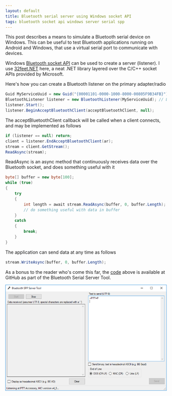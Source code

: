 ```yaml
---
layout: default
title: Bluetooth serial server using Windows socket API
tags: bluetooth socket api windows server serial spp
---
```


This post describes a means to simulate a Bluetooth serial device on Windows. This can be useful to test Bluetooth applications running on Android and Windows, that use a virtual serial port to communicate with devices.

Windows [Bluetooth socket API](https://msdn.microsoft.com/en-us/library/windows/desktop/aa362928.aspx) can be used to create a server (listener). I use [32feet.NET](http://32feet.codeplex.com/wikipage?title=Bluetooth%20Server-side) here, a neat .NET library layered over the C/C++ socket APIs provided by Microsoft.

Here's how you can create a Bluetooth listener on the primary adapter/radio

```c#
Guid MyServiceUuid = new Guid("{00001101-0000-1000-8000-00805F9B34FB}");
BluetoothListener listener = new BluetoothListener(MyServiceUuid); // Listen on primary radio
listener.Start();
listener.BeginAcceptBluetoothClient(acceptBluetoothClient, null);
```

The acceptBluetoothClient callback will be called when a client connects, and may be implemented as follows

```c#
if (listener == null) return;
client = listener.EndAcceptBluetoothClient(ar);
stream = client.GetStream();
ReadAsync(stream);
```

ReadAsync is an async method that continuously receives data over the Bluetooth socket, and does something useful with it

```c#
byte[] buffer = new byte[100];
while (true)
{
    try
    {
        int length = await stream.ReadAsync(buffer, 0, buffer.Length);
        // do something useful with data in buffer
    }
    catch
    {
        break;
    }
}
```

The application can send data at any time as follows

```c#
stream.WriteAsync(buffer, 0, buffer.Length);
```

As a bonus to the reader who's come this far, the [code](https://github.com/tewarid/net-tools/tree/master/BluetoothSerialServerTool) above is available at GitHub as part of the Bluetooth Serial Server Tool.

![bluetooth-spp-tool.PNG](/assets/img/bt-spp-server-windows.png)
